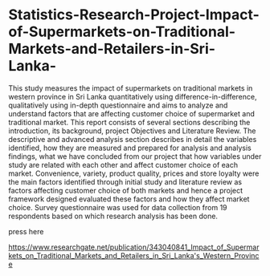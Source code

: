 # Statistics-Research-Project-Impact-of-Supermarkets-on-Traditional-Markets-and-Retailers-in-Sri-Lanka-

This study measures the impact of supermarkets on traditional markets in western province in Sri Lanka quantitatively using difference-in-difference, qualitatively using in-depth questionnaire and aims to analyze and understand factors that are affecting customer choice of supermarket and traditional market. This report consists of several sections describing the introduction, its background, project Objectives and Literature Review. The descriptive and advanced analysis section describes in detail the variables identified, how they are measured and prepared for analysis and analysis findings, what we have concluded from our project that how variables under study are related with each other and affect customer choice of each market. Convenience, variety, product quality, prices and store loyalty were the main factors identified through initial study and literature review as factors affecting customer choice of both markets and hence a project framework designed evaluated these factors and how they affect market choice. Survey questionnaire was used for data collection from 19 respondents based on which research analysis has been done.

press here

https://www.researchgate.net/publication/343040841_Impact_of_Supermarkets_on_Traditional_Markets_and_Retailers_in_Sri_Lanka's_Western_Province

